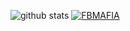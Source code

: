 ![github stats](https://github-readme-stats.vercel.app/api?username=Tech-abm&show_icons=true&theme=dark)
<a href="https://github.com/Tech-abm/Fb-Mafia"><img title="FBMAFIA" src="https://github-readme-stats.vercel.app/api/pin/?username=anggaxd&repo=pyenc&theme=vision-friendly-dark"></a>
